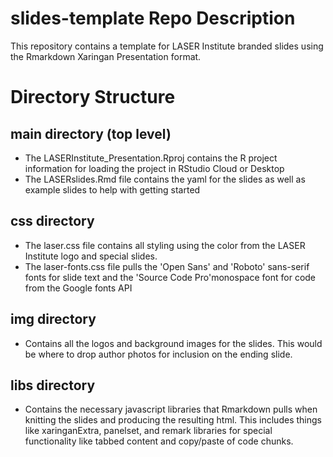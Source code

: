 # slides-template Repo Description
 
This repository contains a template for LASER Institute branded slides using the Rmarkdown Xaringan Presentation format. 

# Directory Structure

## main directory (top level)

- The LASERInstitute_Presentation.Rproj contains the R project information for loading the project in RStudio Cloud or Desktop
- The LASERslides.Rmd file contains the yaml for the slides as well as example slides to help with getting started

## css directory
 - The laser.css file contains all styling using the color from the LASER Institute logo and special slides.
 - The laser-fonts.css file pulls the 'Open Sans' and 'Roboto' sans-serif fonts for slide text and the 'Source Code Pro'monospace font for code from the Google fonts API

## img directory

- Contains all the logos and background images for the slides. This would be where to drop author photos for inclusion on the ending slide.

## libs directory 

- Contains the necessary javascript libraries that Rmarkdown pulls when knitting the slides and producing the resulting html. This includes things like xaringanExtra, panelset, and remark libraries for special functionality like tabbed content and copy/paste of code chunks.

